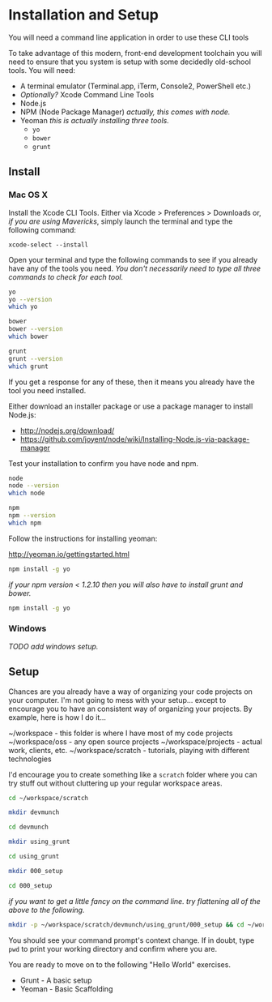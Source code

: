 # Installation and Setup

You will need a command line application  in order to use these CLI tools

To take advantage of this modern, front-end development toolchain you will need to ensure that you system is setup with some decidedly old-school tools.  You will need:

* A terminal emulator (Terminal.app, iTerm, Console2, PowerShell etc.)
* _Optionally?_ Xcode Command Line Tools
* Node.js
* NPM (Node Package Manager)  _actually, this comes with node._
* Yeoman _this is actually installing three tools._
    * `yo`
    * `bower`
    * `grunt`


## Install

### Mac OS X

Install the Xcode CLI Tools.  Either via Xcode > Preferences > Downloads or, _if you are using Mavericks_, simply launch the terminal and type the following command:

```
xcode-select --install
```

Open your terminal and type the following commands to see if you already have any of the tools you need.  _You don't necessarily need to type all three commands to check for each tool._

```bash
yo
yo --version
which yo
```


```bash
bower
bower --version
which bower
```

```bash
grunt
grunt --version
which grunt
```

If you get a response for any of these, then it means you already have the tool you need installed.


Either download an installer package or use a package manager to install Node.js:
* http://nodejs.org/download/
* https://github.com/joyent/node/wiki/Installing-Node.js-via-package-manager

Test your installation to confirm you have node and npm.

```bash
node
node --version
which node
```

```bash
npm
npm --version
which npm
```


Follow the instructions for installing yeoman:

http://yeoman.io/gettingstarted.html

```bash
npm install -g yo
```

_if your npm version < 1.2.10 then you will also have to install grunt and bower._

```bash
npm install -g yo
```



### Windows

_TODO add windows setup._


## Setup

Chances are you already have a way of organizing your code projects on your computer.  I'm not going to mess with your setup... except to encourage you to have an consistent way of organizing your projects. By example, here is how I do it...

~/workspace  - this folder is where I have most of my code projects
~/workspace/oss - any open source projects
~/workspace/projects - actual work, clients, etc.
~/workspace/scratch -  tutorials, playing with different technologies

I'd encourage you to create something like a `scratch` folder where you can try stuff out without cluttering up your regular workspace areas.


```bash
cd ~/workspace/scratch
```

```bash
mkdir devmunch
```

```bash
cd devmunch
```

```bash
mkdir using_grunt
```

```bash
cd using_grunt
```

```bash
mkdir 000_setup
```

```bash
cd 000_setup
```


_if you want to get a little fancy on the command line. try flattening all of the above to the following._

```bash
mkdir -p ~/workspace/scratch/devmunch/using_grunt/000_setup && cd ~/workspace/scratch/devmunch/using_grunt/000_setup
```

You should see your command prompt's context change.  If in doubt, type `pwd` to print your working directory and confirm where you are.

You are ready to move on to the following "Hello World" exercises.

* Grunt - A basic setup
* Yeoman - Basic Scaffolding
